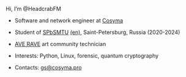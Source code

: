 Hi, I’m @HeadcrabFM
- Software and network engineer at [Cosyma](https://en.cosyma.pro)
- Student of [SPbSMTU](https://www.smtu.ru) [(en)](https://en.smtu.ru), Saint-Petersburg, Russia (2020-2024)
- [AVE RAVE](https://t.me/AveRaveSpace) art community technician
- Interests: Python, Linux, forensic, quantum cryptography 

- Contacts: gs@cosyma.pro

<!---
HeadcrabFM/HeadcrabFM is a ✨ special ✨ repository because its `README.md` (this file) appears on your GitHub profile.
You can click the Preview link to take a look at your changes.
--->
